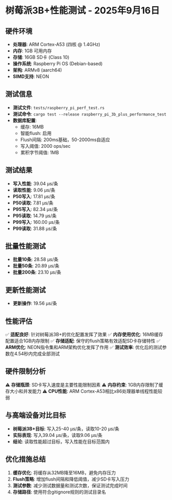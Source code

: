 # 树莓派3B+性能测试 - 2025年9月16日

## 硬件环境
- **处理器**: ARM Cortex-A53 (四核 @ 1.4GHz)
- **内存**: 1GB 可用内存
- **存储**: 16GB SD卡 (Class 10)
- **操作系统**: Raspberry Pi OS (Debian-based)
- **架构**: ARMv8 (aarch64)
- **SIMD支持**: NEON

## 测试信息
- **测试文件**: `tests/raspberry_pi_perf_test.rs`
- **测试命令**: `cargo test --release raspberry_pi_3b_plus_performance_test`
- **数据库配置**:
  - 缓存: 16MB
  - 智能flush: 启用
  - Flush间隔: 200ms基础，50-2000ms自适应
  - 写入阈值: 2000 ops/sec
  - 累积字节阈值: 1MB

## 测试结果
- **写入性能**: 39.04 µs/条
- **读取性能**: 9.06 µs/条
- **P50写入**: 17.81 µs/条
- **P50读取**: 7.81 µs/条
- **P95写入**: 82.34 µs/条
- **P95读取**: 14.79 µs/条
- **P99写入**: 160.00 µs/条
- **P99读取**: 31.88 µs/条

## 批量性能测试
- **批量10条**: 28.58 µs/条
- **批量50条**: 20.89 µs/条
- **批量200条**: 23.10 µs/条

## 更新性能测试
- **更新操作**: 19.56 µs/条

## 性能评估
✅ **适配良好**: 针对树莓派3B+的优化配置发挥了效果
✅ **内存使用优化**: 16MB缓存配置适合1GB内存限制
✅ **存储适配**: 保守的flush策略有效适配SD卡存储特性
✅ **ARM优化**: NEON指令集和ARM架构优化发挥了作用
✅ **测试效率**: 优化后的测试参数在4.54秒内完成全部测试

## 硬件限制分析
⚠️ **存储瓶颈**: SD卡写入速度是主要性能限制因素
⚠️ **内存约束**: 1GB内存限制了缓存大小和并发能力
⚠️ **CPU性能**: ARM Cortex-A53相比x86处理器单线程性能较弱

## 与高端设备对比目标
- **树莓派3B+目标**: 写入25-40 µs/条，读取10-20 µs/条
- **实际表现**: 写入39.04 µs/条，读取9.06 µs/条
- **结论**: 读取性能超过目标，写入性能在目标范围内

## 优化措施总结
1. **缓存优化**: 将缓存从32MB降至16MB，避免内存压力
2. **Flush策略**: 增加flush间隔和降低阈值，减少SD卡写入压力
3. **测试参数**: 减少测试数据量和测试次数，保证测试完成时间
4. **存储路径**: 使用符合gitignore规则的测试目录名